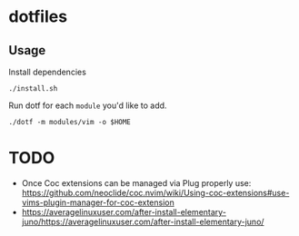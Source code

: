 # dotfiles

## Usage

Install dependencies

```
./install.sh
```

Run dotf for each `module` you'd like to add.

```
./dotf -m modules/vim -o $HOME
```

# TODO

- Once Coc extensions can be managed via Plug properly use: https://github.com/neoclide/coc.nvim/wiki/Using-coc-extensions#use-vims-plugin-manager-for-coc-extension
- https://averagelinuxuser.com/after-install-elementary-juno/https://averagelinuxuser.com/after-install-elementary-juno/

